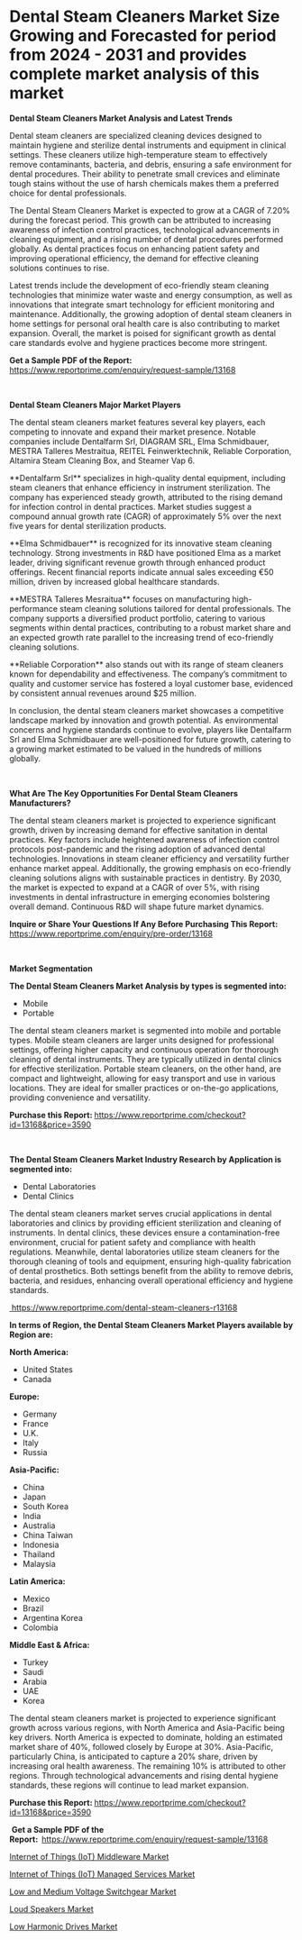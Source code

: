 <p><h1>Dental Steam Cleaners Market Size Growing and Forecasted for period from 2024 - 2031 and provides complete market analysis of this market</h1></p><p><strong>Dental Steam Cleaners Market Analysis and Latest Trends</strong></p>
<p><p>Dental steam cleaners are specialized cleaning devices designed to maintain hygiene and sterilize dental instruments and equipment in clinical settings. These cleaners utilize high-temperature steam to effectively remove contaminants, bacteria, and debris, ensuring a safe environment for dental procedures. Their ability to penetrate small crevices and eliminate tough stains without the use of harsh chemicals makes them a preferred choice for dental professionals.</p><p>The Dental Steam Cleaners Market is expected to grow at a CAGR of 7.20% during the forecast period. This growth can be attributed to increasing awareness of infection control practices, technological advancements in cleaning equipment, and a rising number of dental procedures performed globally. As dental practices focus on enhancing patient safety and improving operational efficiency, the demand for effective cleaning solutions continues to rise.</p><p>Latest trends include the development of eco-friendly steam cleaning technologies that minimize water waste and energy consumption, as well as innovations that integrate smart technology for efficient monitoring and maintenance. Additionally, the growing adoption of dental steam cleaners in home settings for personal oral health care is also contributing to market expansion. Overall, the market is poised for significant growth as dental care standards evolve and hygiene practices become more stringent.</p></p>
<p><strong>Get a Sample PDF of the Report:&nbsp;</strong> <a href="https://www.reportprime.com/enquiry/request-sample/13168?utm_campaign=101&utm_medium=2&utm_source=Github&utm_content=ia&utm_term=28112024&utm_id=dental-steam-cleaners">https://www.reportprime.com/enquiry/request-sample/13168</a></p>
<p>&nbsp;</p>
<p><strong>Dental Steam Cleaners Major Market Players</strong></p>
<p><p>The dental steam cleaners market features several key players, each competing to innovate and expand their market presence. Notable companies include Dentalfarm Srl, DIAGRAM SRL, Elma Schmidbauer, MESTRA Talleres Mestraitua, REITEL Feinwerktechnik, Reliable Corporation, Altamira Steam Cleaning Box, and Steamer Vap 6.</p><p>**Dentalfarm Srl** specializes in high-quality dental equipment, including steam cleaners that enhance efficiency in instrument sterilization. The company has experienced steady growth, attributed to the rising demand for infection control in dental practices. Market studies suggest a compound annual growth rate (CAGR) of approximately 5% over the next five years for dental sterilization products.</p><p>**Elma Schmidbauer** is recognized for its innovative steam cleaning technology. Strong investments in R&D have positioned Elma as a market leader, driving significant revenue growth through enhanced product offerings. Recent financial reports indicate annual sales exceeding €50 million, driven by increased global healthcare standards.</p><p>**MESTRA Talleres Mesraitua** focuses on manufacturing high-performance steam cleaning solutions tailored for dental professionals. The company supports a diversified product portfolio, catering to various segments within dental practices, contributing to a robust market share and an expected growth rate parallel to the increasing trend of eco-friendly cleaning solutions.</p><p>**Reliable Corporation** also stands out with its range of steam cleaners known for dependability and effectiveness. The company’s commitment to quality and customer service has fostered a loyal customer base, evidenced by consistent annual revenues around $25 million.</p><p>In conclusion, the dental steam cleaners market showcases a competitive landscape marked by innovation and growth potential. As environmental concerns and hygiene standards continue to evolve, players like Dentalfarm Srl and Elma Schmidbauer are well-positioned for future growth, catering to a growing market estimated to be valued in the hundreds of millions globally.</p></p>
<p>&nbsp;</p>
<p><strong>What Are The Key Opportunities For Dental Steam Cleaners Manufacturers?</strong></p>
<p><p>The dental steam cleaners market is projected to experience significant growth, driven by increasing demand for effective sanitation in dental practices. Key factors include heightened awareness of infection control protocols post-pandemic and the rising adoption of advanced dental technologies. Innovations in steam cleaner efficiency and versatility further enhance market appeal. Additionally, the growing emphasis on eco-friendly cleaning solutions aligns with sustainable practices in dentistry. By 2030, the market is expected to expand at a CAGR of over 5%, with rising investments in dental infrastructure in emerging economies bolstering overall demand. Continuous R&D will shape future market dynamics.</p></p>
<p><strong>Inquire or Share Your Questions If Any Before Purchasing This Report:</strong> <a href="https://www.reportprime.com/enquiry/pre-order/13168?utm_campaign=101&utm_medium=2&utm_source=Github&utm_content=ia&utm_term=28112024&utm_id=dental-steam-cleaners">https://www.reportprime.com/enquiry/pre-order/13168</a></p>
<p>&nbsp;</p>
<p><strong>Market Segmentation</strong></p>
<p><strong>The Dental Steam Cleaners Market Analysis by types is segmented into:</strong></p>
<p><ul><li>Mobile</li><li>Portable</li></ul></p>
<p><p>The dental steam cleaners market is segmented into mobile and portable types. Mobile steam cleaners are larger units designed for professional settings, offering higher capacity and continuous operation for thorough cleaning of dental instruments. They are typically utilized in dental clinics for effective sterilization. Portable steam cleaners, on the other hand, are compact and lightweight, allowing for easy transport and use in various locations. They are ideal for smaller practices or on-the-go applications, providing convenience and versatility.</p></p>
<p><strong>Purchase this Report:&nbsp;</strong><a href="https://www.reportprime.com/checkout?id=13168&price=3590&utm_campaign=101&utm_medium=2&utm_source=Github&utm_content=ia&utm_term=28112024&utm_id=dental-steam-cleaners">https://www.reportprime.com/checkout?id=13168&price=3590</a></p>
<p>&nbsp;</p>
<p><strong>The Dental Steam Cleaners Market Industry Research by Application is segmented into:</strong></p>
<p><ul><li>Dental Laboratories</li><li>Dental Clinics</li></ul></p>
<p><p>The dental steam cleaners market serves crucial applications in dental laboratories and clinics by providing efficient sterilization and cleaning of instruments. In dental clinics, these devices ensure a contamination-free environment, crucial for patient safety and compliance with health regulations. Meanwhile, dental laboratories utilize steam cleaners for the thorough cleaning of tools and equipment, ensuring high-quality fabrication of dental prosthetics. Both settings benefit from the ability to remove debris, bacteria, and residues, enhancing overall operational efficiency and hygiene standards.</p></p>
<p><a href="https://www.reportprime.com/dental-steam-cleaners-r13168?utm_campaign=101&utm_medium=2&utm_source=Github&utm_content=ia&utm_term=28112024&utm_id=dental-steam-cleaners">&nbsp;https://www.reportprime.com/dental-steam-cleaners-r13168</a></p>
<p><strong>In terms of Region, the Dental Steam Cleaners Market Players available by Region are:</strong></p>
<p>
    <p> <strong> North America: </strong>
        <ul>
            <li>United States</li>
            <li>Canada</li>
        </ul>
        </p> 
    <p> <strong> Europe: </strong>
        <ul>
            <li>Germany</li>
            <li>France</li>
            <li>U.K.</li>
            <li>Italy</li>
            <li>Russia</li>
        </ul>
        </p> 
    <p> <strong> Asia-Pacific: </strong>
        <ul>
            <li>China</li>
            <li>Japan</li>
            <li>South Korea</li>
            <li>India</li>
            <li>Australia</li>
            <li>China Taiwan</li>
            <li>Indonesia</li>
            <li>Thailand</li>
            <li>Malaysia</li>
        </ul>
        </p> 
    <p> <strong> Latin America: </strong>
        <ul>
            <li>Mexico</li>
            <li>Brazil</li>
            <li>Argentina Korea</li>
            <li>Colombia</li>
        </ul>
        </p> 
    <p> <strong> Middle East & Africa: </strong>
        <ul>
            <li>Turkey</li>
            <li>Saudi</li>
            <li>Arabia</li>
            <li>UAE</li>
            <li>Korea</li>
        </ul>
    </p>
    </p>
<p><p>The dental steam cleaners market is projected to experience significant growth across various regions, with North America and Asia-Pacific being key drivers. North America is expected to dominate, holding an estimated market share of 40%, followed closely by Europe at 30%. Asia-Pacific, particularly China, is anticipated to capture a 20% share, driven by increasing oral health awareness. The remaining 10% is attributed to other regions. Through technological advancements and rising dental hygiene standards, these regions will continue to lead market expansion.</p></p>
<p><strong>Purchase this Report: </strong><a href="https://www.reportprime.com/checkout?id=13168&price=3590&utm_campaign=101&utm_medium=2&utm_source=Github&utm_content=ia&utm_term=28112024&utm_id=dental-steam-cleaners">https://www.reportprime.com/checkout?id=13168&price=3590</a></p>
<p>&nbsp;<strong>Get a Sample PDF of the Report:&nbsp;&nbsp;</strong><a href="https://www.reportprime.com/enquiry/request-sample/13168?utm_campaign=101&utm_medium=2&utm_source=Github&utm_content=ia&utm_term=28112024&utm_id=dental-steam-cleaners">https://www.reportprime.com/enquiry/request-sample/13168</a></p>
<p><strong></strong></p>
<p><p><a href="https://issuu.com/reportprime-2/docs/internet-of-things-iot-middleware-m_0cad1b20d9e657?utm_campaign=101&utm_medium=2&utm_source=Github&utm_content=ia&utm_term=28112024&utm_id=dental-steam-cleaners">Internet of Things (IoT) Middleware Market</a></p><p><a href="https://issuu.com/reportprime-2/docs/internet-of-things-iot-managed-serv_a42db08efa3a56?utm_campaign=101&utm_medium=2&utm_source=Github&utm_content=ia&utm_term=28112024&utm_id=dental-steam-cleaners">Internet of Things (IoT) Managed Services Market</a></p><p><a href="https://www.linkedin.com/pulse/precise-information-low-medium-voltage-switchgear-market-size-crjqc?utm_campaign=101&utm_medium=2&utm_source=Github&utm_content=ia&utm_term=28112024&utm_id=dental-steam-cleaners">Low and Medium Voltage Switchgear Market</a></p><p><a href="https://www.linkedin.com/pulse/strategic-insights-loud-speakers-market-stakeholder-sjggc?utm_campaign=101&utm_medium=2&utm_source=Github&utm_content=ia&utm_term=28112024&utm_id=dental-steam-cleaners">Loud Speakers Market</a></p><p><a href="https://www.linkedin.com/pulse/low-harmonic-drives-market-report-2024-2031-evaluating-growth-20lbc?utm_campaign=101&utm_medium=2&utm_source=Github&utm_content=ia&utm_term=28112024&utm_id=dental-steam-cleaners">Low Harmonic Drives Market</a></p></p>
